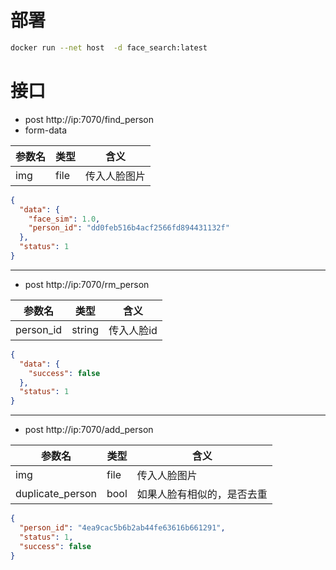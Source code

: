 
# 部署
```bash
docker run --net host  -d face_search:latest
```
# 接口

- post http://ip:7070/find_person
- form-data   

|参数名|类型|含义|   
| --- | --- | --- |    
| img | file | 传入人脸图片|

```json
{
  "data": {
    "face_sim": 1.0,
    "person_id": "dd0feb516b4acf2566fd894431132f"
  },
  "status": 1
}

```
----------
- post http://ip:7070/rm_person 
 
|参数名|类型|含义|   
| --- | --- | --- |    
| person_id | string | 传入人脸id|
```json
{
  "data": {
    "success": false
  },
  "status": 1
}
```
----------
- post http://ip:7070/add_person

|参数名|类型|含义|
| --- | --- |---|
| img | file | 传入人脸图片|
| duplicate_person | bool | 如果人脸有相似的，是否去重|

```json
{
  "person_id": "4ea9cac5b6b2ab44fe63616b661291",
  "status": 1,
  "success": false
}
```
